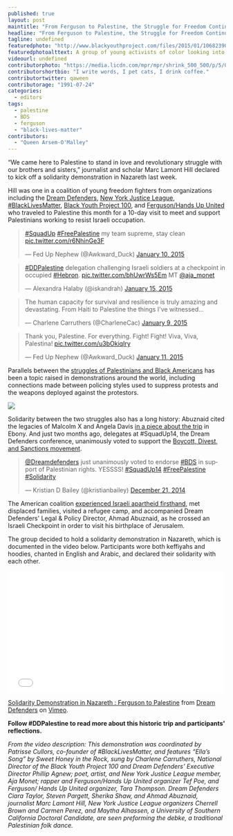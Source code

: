 ```yaml
---
published: true
layout: post
maintitle: "From Ferguson to Palestine, the Struggle for Freedom Continues - {Young}ist"
headline: "From Ferguson to Palestine, the Struggle for Freedom Continues"
tagline: undefined
featuredphoto: "http://www.blackyouthproject.com/files/2015/01/10682390_10153034079724813_1489876103396738057_o.jpg"
featuredphotoalttext: A group of young activists of color looking into the camera in Palestine. Photo from DDPalestine.
videourl: undefined
contributorphoto: "https://media.licdn.com/mpr/mpr/shrink_500_500/p/5/000/1d5/2f5/316b17c.jpg"
contributorshortbio: "I write words, I pet cats, I drink coffee."
contributortwitter: qaween
contributorage: "1991-07-24"
categories: 
  - editors
tags: 
  - palestine
  - BDS
  - ferguson
  - "black-lives-matter"
contributors: 
  - "Queen Arsem-O'Malley"
---
```


“We came here to Palestine to stand in love and revolutionary struggle with our brothers and sisters,” journalist and scholar Marc Lamont Hill declared to kick off a solidarity demonstration in Nazareth last week. 

Hill was one in a coalition of young freedom fighters from organizations including the [Dream Defenders](http://dreamdefenders.org/vest/), [New York Justice League](http://www.gatheringforjustice.org/justice_league_nyc), [#BlackLivesMatter](http://thefeministwire.com/2014/10/blacklivesmatter-2/), [Black Youth Project 100](http://www.blackyouthproject.com/), and [Ferguson/Hands Up United](http://www.handsupunited.org/) who traveled to Palestine this month for a 10-day visit to meet and support Palestinians working to resist Israeli occupation.

<blockquote class="twitter-tweet" lang="en"><p><a href="https://twitter.com/hashtag/SquadUp?src=hash">#SquadUp</a> <a href="https://twitter.com/hashtag/FreePalestine?src=hash">#FreePalestine</a> my team supreme, stay clean <a href="http://t.co/r6NhinGe3F">pic.twitter.com/r6NhinGe3F</a></p>&mdash; Fed Up Nephew (@Awkward_Duck) <a href="https://twitter.com/Awkward_Duck/status/553982482731659265">January 10, 2015</a></blockquote>
<script async src="//platform.twitter.com/widgets.js" charset="utf-8"></script>

<blockquote class="twitter-tweet" lang="en"><p><a href="https://twitter.com/hashtag/DDPalestine?src=hash">#DDPalestine</a> delegation challenging Israeli soldiers at a checkpoint in occupied <a href="https://twitter.com/hashtag/Hebron?src=hash">#Hebron</a>. <a href="http://t.co/bhUwrWs5Em">pic.twitter.com/bhUwrWs5Em</a> MT <a href="https://twitter.com/aja_monet">@aja_monet</a></p>&mdash; Alexandra Halaby (@iskandrah) <a href="https://twitter.com/iskandrah/status/555572492039774208">January 15, 2015</a></blockquote>
<script async src="//platform.twitter.com/widgets.js" charset="utf-8"></script>

<blockquote class="twitter-tweet" lang="en"><p>The human capacity for survival and resilience is truly amazing and devastating. From Haiti to Palestine the things I&#39;ve witnessed...</p>&mdash; Charlene Carruthers (@CharleneCac) <a href="https://twitter.com/CharleneCac/status/553557168314515456">January 9, 2015</a></blockquote>
<script async src="//platform.twitter.com/widgets.js" charset="utf-8"></script>

<blockquote class="twitter-tweet" lang="en"><p>Thank you, Palestine. For everything. Fight! Fight! Viva, Viva, Palestina! <a href="http://t.co/u3bOkiqIry">pic.twitter.com/u3bOkiqIry</a></p>&mdash; Fed Up Nephew (@Awkward_Duck) <a href="https://twitter.com/Awkward_Duck/status/554342900499496963">January 11, 2015</a></blockquote>
<script async src="//platform.twitter.com/widgets.js" charset="utf-8"></script>

Parallels between the [struggles of Palestinians and Black Americans](http://electronicintifada.net/blogs/rana-baker/palestinians-express-solidarity-people-ferguson-mike-brown-statement) has been a topic raised in demonstrations around the world, including connections made between policing styles used to suppress protests and the weapons deployed against the protestors.

![](/http://40.media.tumblr.com/01c9972d547260c9d9464bf7f03dfa78/tumblr_nfnwn2F4171rg8ayko1_1280.jpg )

Solidarity between the two struggles also has a long history: Abuznaid cited the legacies of Malcolm X and Angela Davis [in a piece about the trip](http://www.ebony.com/news-views/dream-defenders-black-lives-matter-ferguson-reps-take-historic-trip-to-palestine#axzz3P9b8EXbO) in Ebony. And just two months ago, delegates at #SquadUp14, the Dream Defenders conference, unanimously voted to support the [Boycott, Divest, and Sanctions movement](http://www.bdsmovement.net/).

<blockquote class="twitter-tweet" lang="en"><p><a href="https://twitter.com/Dreamdefenders">@Dreamdefenders</a> just unanimously voted to endorse <a href="https://twitter.com/hashtag/BDS?src=hash">#BDS</a> in support of Palestinian rights. YESSSS! <a href="https://twitter.com/hashtag/SquadUp14?src=hash">#SquadUp14</a> <a href="https://twitter.com/hashtag/FreePalestine?src=hash">#FreePalestine</a> <a href="https://twitter.com/hashtag/Solidarity?src=hash">#Solidarity</a></p>&mdash; Kristian D Bailey (@kristianbailey) <a href="https://twitter.com/kristianbailey/status/546489161524719616">December 21, 2014</a></blockquote>
<script async src="//platform.twitter.com/widgets.js" charset="utf-8"></script>

The American coalition [experienced Israeli apartheid firsthand](https://medium.com/ummah-wide/can-we-dream-together-palestine-f6b5c6d5fb15), met displaced families, visited a refugee camp, and accompanied Dream Defenders' Legal & Policy Director, Ahmad Abuznaid, as he crossed an Israeli Checkpoint in order to visit his birthplace of Jerusalem. 

The group decided to hold a solidarity demonstration in Nazareth, which is documented in the video below. Participants wore both keffiyahs and hoodies, chanted in English and Arabic, and declared their solidarity with each other. 

<iframe src="//player.vimeo.com/video/116675694" width="500" height="281" frameborder="0" webkitallowfullscreen mozallowfullscreen allowfullscreen></iframe> <p><a href="http://vimeo.com/116675694">Solidarity Demonstration in Nazareth : Ferguson to Palestine</a> from <a href="http://vimeo.com/dreamdefenders">Dream Defenders</a> on <a href="https://vimeo.com">Vimeo</a>.</p>

**Follow #DDPalestine to read more about this historic trip and participants' reflections.**


_From the video description:
This demonstration was coordinated by Patrisse Cullors, co-founder of #BlackLivesMatter, and features “Ella’s Song” by Sweet Honey in the Rock, sung by Charlene Carruthers, National Director of the Black Youth Project 100 and Dream Defenders’ Executive Director Phillip Agnew; poet, artist, and New York Justice League member, Aja Monet; rapper and Ferguson/Hands Up United organizer Tef Poe, and Ferguson/ Hands Up United organizer, Tara Thompson. Dream Defenders Ciara Taylor, Steven Pargett, Sherika Shaw, and Ahmad Abuznaid, journalist Marc Lamont Hill, New York Justice League organizers Cherrell Brown and Carmen Perez, and Maytha Alhassen, a University of Southern California Doctoral Candidate, are seen preforming the debke, a traditional Palestinian folk dance._
